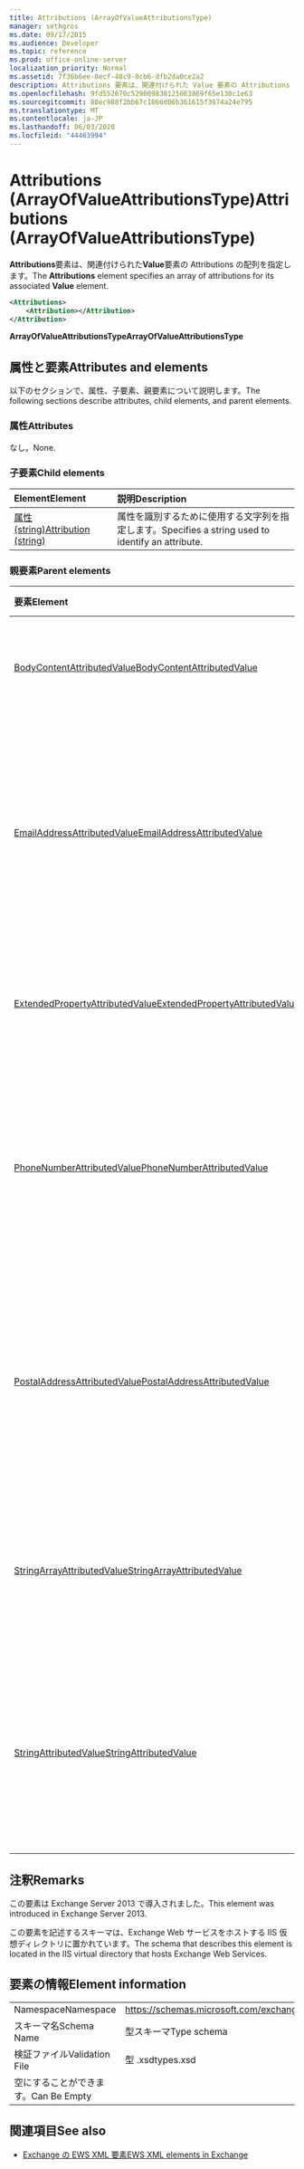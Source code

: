 ```yaml
---
title: Attributions (ArrayOfValueAttributionsType)
manager: sethgros
ms.date: 09/17/2015
ms.audience: Developer
ms.topic: reference
ms.prod: office-online-server
localization_priority: Normal
ms.assetid: 7f36b6ee-8ecf-48c9-8cb6-dfb2da0ce2a2
description: Attributions 要素は、関連付けられた Value 要素の Attributions の配列を指定します。
ms.openlocfilehash: 9fd552670c529009838125063869f65e130c1e63
ms.sourcegitcommit: 88ec988f2bb67c1866d06b361615f3674a24e795
ms.translationtype: MT
ms.contentlocale: ja-JP
ms.lasthandoff: 06/03/2020
ms.locfileid: "44463994"
---
```

# <a name="attributions-arrayofvalueattributionstype"></a><span data-ttu-id="71d62-103">Attributions (ArrayOfValueAttributionsType)</span><span class="sxs-lookup"><span data-stu-id="71d62-103">Attributions (ArrayOfValueAttributionsType)</span></span>

<span data-ttu-id="71d62-104">**Attributions**要素は、関連付けられた**Value**要素の Attributions の配列を指定します。</span><span class="sxs-lookup"><span data-stu-id="71d62-104">The **Attributions** element specifies an array of attributions for its associated **Value** element.</span></span> 
  
```XML
<Attributions>
    <Attribution></Attribution>
</Attribution>
```

 <span data-ttu-id="71d62-105">**ArrayOfValueAttributionsType**</span><span class="sxs-lookup"><span data-stu-id="71d62-105">**ArrayOfValueAttributionsType**</span></span>
## <a name="attributes-and-elements"></a><span data-ttu-id="71d62-106">属性と要素</span><span class="sxs-lookup"><span data-stu-id="71d62-106">Attributes and elements</span></span>

<span data-ttu-id="71d62-107">以下のセクションで、属性、子要素、親要素について説明します。</span><span class="sxs-lookup"><span data-stu-id="71d62-107">The following sections describe attributes, child elements, and parent elements.</span></span>
  
### <a name="attributes"></a><span data-ttu-id="71d62-108">属性</span><span class="sxs-lookup"><span data-stu-id="71d62-108">Attributes</span></span>

<span data-ttu-id="71d62-109">なし。</span><span class="sxs-lookup"><span data-stu-id="71d62-109">None.</span></span>
  
### <a name="child-elements"></a><span data-ttu-id="71d62-110">子要素</span><span class="sxs-lookup"><span data-stu-id="71d62-110">Child elements</span></span>

|<span data-ttu-id="71d62-111">**Element**</span><span class="sxs-lookup"><span data-stu-id="71d62-111">**Element**</span></span>|<span data-ttu-id="71d62-112">**説明**</span><span class="sxs-lookup"><span data-stu-id="71d62-112">**Description**</span></span>|
|:-----|:-----|
|[<span data-ttu-id="71d62-113">属性 (string)</span><span class="sxs-lookup"><span data-stu-id="71d62-113">Attribution (string)</span></span>](attribution-string.md) <br/> |<span data-ttu-id="71d62-114">属性を識別するために使用する文字列を指定します。</span><span class="sxs-lookup"><span data-stu-id="71d62-114">Specifies a string used to identify an attribute.</span></span>  <br/> |
   
### <a name="parent-elements"></a><span data-ttu-id="71d62-115">親要素</span><span class="sxs-lookup"><span data-stu-id="71d62-115">Parent elements</span></span>

|<span data-ttu-id="71d62-116">**要素**</span><span class="sxs-lookup"><span data-stu-id="71d62-116">**Element**</span></span>|<span data-ttu-id="71d62-117">**説明**</span><span class="sxs-lookup"><span data-stu-id="71d62-117">**Description**</span></span>|
|:-----|:-----|
|[<span data-ttu-id="71d62-118">BodyContentAttributedValue</span><span class="sxs-lookup"><span data-stu-id="71d62-118">BodyContentAttributedValue</span></span>](bodycontentattributedvalue.md) <br/> |<span data-ttu-id="71d62-119">アイテムの本文のコンテンツを指定します。</span><span class="sxs-lookup"><span data-stu-id="71d62-119">Specifies the body content of an item.</span></span>  <br/> |
|[<span data-ttu-id="71d62-120">EmailAddressAttributedValue</span><span class="sxs-lookup"><span data-stu-id="71d62-120">EmailAddressAttributedValue</span></span>](emailaddressattributedvalue.md) <br/> |<span data-ttu-id="71d62-121">電子メールアドレスの配列のインスタンスと、それに関連付けられている attributions を指定します。</span><span class="sxs-lookup"><span data-stu-id="71d62-121">Specifies an instance of an array of email addresses and their associated attributions.</span></span>  <br/> |
|[<span data-ttu-id="71d62-122">ExtendedPropertyAttributedValue</span><span class="sxs-lookup"><span data-stu-id="71d62-122">ExtendedPropertyAttributedValue</span></span>](extendedpropertyattributedvalue.md) <br/> |<span data-ttu-id="71d62-123">ペルソナの拡張プロパティを指定します。</span><span class="sxs-lookup"><span data-stu-id="71d62-123">Specifies extended properties for a persona.</span></span>  <br/> |
|[<span data-ttu-id="71d62-124">PhoneNumberAttributedValue</span><span class="sxs-lookup"><span data-stu-id="71d62-124">PhoneNumberAttributedValue</span></span>](phonenumberattributedvalue.md) <br/> |<span data-ttu-id="71d62-125">電話番号の配列のインスタンスと、それに関連付けられている attributions を指定します。</span><span class="sxs-lookup"><span data-stu-id="71d62-125">Specifies an instance of an array of phone numbers and their associated attributions.</span></span>  <br/> |
|[<span data-ttu-id="71d62-126">PostalAddressAttributedValue</span><span class="sxs-lookup"><span data-stu-id="71d62-126">PostalAddressAttributedValue</span></span>](postaladdressattributedvalue.md) <br/> |<span data-ttu-id="71d62-127">郵送先住所の配列のインスタンスと、それに関連付けられている attributions を指定します。</span><span class="sxs-lookup"><span data-stu-id="71d62-127">Specifies an instance of an array of postal addresses and their associated attributions.</span></span>  <br/> |
|[<span data-ttu-id="71d62-128">StringArrayAttributedValue</span><span class="sxs-lookup"><span data-stu-id="71d62-128">StringArrayAttributedValue</span></span>](stringarrayattributedvalue.md) <br/> |<span data-ttu-id="71d62-129">Persona 要素の文字列データの配列のインスタンスを指定します。</span><span class="sxs-lookup"><span data-stu-id="71d62-129">Specifies an instance of an array of string data for a persona element.</span></span>  <br/> |
|[<span data-ttu-id="71d62-130">StringAttributedValue</span><span class="sxs-lookup"><span data-stu-id="71d62-130">StringAttributedValue</span></span>](stringattributedvalue.md) <br/> |<span data-ttu-id="71d62-131">Persona 要素に関連付けられている属性の配列のインスタンスを指定します。</span><span class="sxs-lookup"><span data-stu-id="71d62-131">Specifies an instance in an array of attributes associated with a persona element.</span></span>  <br/> |
   
## <a name="remarks"></a><span data-ttu-id="71d62-132">注釈</span><span class="sxs-lookup"><span data-stu-id="71d62-132">Remarks</span></span>

<span data-ttu-id="71d62-133">この要素は Exchange Server 2013 で導入されました。</span><span class="sxs-lookup"><span data-stu-id="71d62-133">This element was introduced in Exchange Server 2013.</span></span>
  
<span data-ttu-id="71d62-134">この要素を記述するスキーマは、Exchange Web サービスをホストする IIS 仮想ディレクトリに置かれています。</span><span class="sxs-lookup"><span data-stu-id="71d62-134">The schema that describes this element is located in the IIS virtual directory that hosts Exchange Web Services.</span></span>
  
## <a name="element-information"></a><span data-ttu-id="71d62-135">要素の情報</span><span class="sxs-lookup"><span data-stu-id="71d62-135">Element information</span></span>

|||
|:-----|:-----|
|<span data-ttu-id="71d62-136">Namespace</span><span class="sxs-lookup"><span data-stu-id="71d62-136">Namespace</span></span>  <br/> |https://schemas.microsoft.com/exchange/services/2006/types  <br/> |
|<span data-ttu-id="71d62-137">スキーマ名</span><span class="sxs-lookup"><span data-stu-id="71d62-137">Schema Name</span></span>  <br/> |<span data-ttu-id="71d62-138">型スキーマ</span><span class="sxs-lookup"><span data-stu-id="71d62-138">Type schema</span></span>  <br/> |
|<span data-ttu-id="71d62-139">検証ファイル</span><span class="sxs-lookup"><span data-stu-id="71d62-139">Validation File</span></span>  <br/> |<span data-ttu-id="71d62-140">型 .xsd</span><span class="sxs-lookup"><span data-stu-id="71d62-140">types.xsd</span></span>  <br/> |
|<span data-ttu-id="71d62-141">空にすることができます。</span><span class="sxs-lookup"><span data-stu-id="71d62-141">Can Be Empty</span></span>  <br/> ||
   
## <a name="see-also"></a><span data-ttu-id="71d62-142">関連項目</span><span class="sxs-lookup"><span data-stu-id="71d62-142">See also</span></span>

- [<span data-ttu-id="71d62-143">Exchange の EWS XML 要素</span><span class="sxs-lookup"><span data-stu-id="71d62-143">EWS XML elements in Exchange</span></span>](ews-xml-elements-in-exchange.md)

